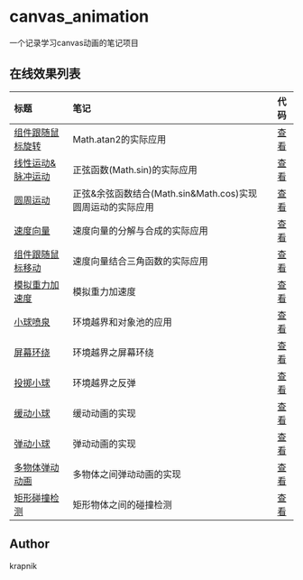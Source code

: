 # canvas_animation

一个记录学习canvas动画的笔记项目

## 在线效果列表

[placeholder]:p

| 标题 | 笔记 | 代码 |
|:-------- |:-------- |:--------:|
| [组件跟随鼠标旋转](https://krapnikkk.github.io/canvas_animation/demo/rotateArrow.html) | Math.atan2的实际应用 | [查看](./demo/rotateArrow.html) |
| [线性运动&脉冲运动](https://krapnikkk.github.io/canvas_animation/demo/sineMotion.html) | 正弦函数(Math.sin)的实际应用 | [查看](./demo/sineMotion.html) |
| [圆周运动](https://krapnikkk.github.io/canvas_animation/demo/circleMotion.html) | 正弦&余弦函数结合(Math.sin&Math.cos)实现圆周运动的实际应用 | [查看](./demo/circleMotion.html) |
| [速度向量](https://krapnikkk.github.io/canvas_animation/demo/velocityVector.html) | 速度向量的分解与合成的实际应用 | [查看](./demo/velocityVector.html) |
| [组件跟随鼠标移动](https://krapnikkk.github.io/canvas_animation/demo/moveArrow.html) | 速度向量结合三角函数的实际应用 | [查看](./demo/moveArrow.html) |
| [模拟重力加速度](https://krapnikkk.github.io/canvas_animation/demo/gravity.html) | 模拟重力加速度 | [查看](./demo/gravity.html) |
| [小球喷泉](https://krapnikkk.github.io/canvas_animation/demo/fountain.html) | 环境越界和对象池的应用 | [查看](./demo/fountain.html) |
| [屏幕环绕](https://krapnikkk.github.io/canvas_animation/demo/surround.html) | 环境越界之屏幕环绕 | [查看](./demo/surround.html) |
| [投掷小球](https://krapnikkk.github.io/canvas_animation/demo/throwBall.html) | 环境越界之反弹 | [查看](./demo/throwBall.html) |
| [缓动小球](https://krapnikkk.github.io/canvas_animation/demo/easingBall.html) | 缓动动画的实现 | [查看](./demo/easingBall.html) |
| [弹动小球](https://krapnikkk.github.io/canvas_animation/demo/springBall.html) | 弹动动画的实现 | [查看](./demo/springBall.html) |
| [多物体弹动动画](https://krapnikkk.github.io/canvas_animation/demo/multipleSpringBall.html) | 多物体之间弹动动画的实现 | [查看](./demo/multipleSpringBall.html) |
| [矩形碰撞检测](https://krapnikkk.github.io/canvas_animation/demo/rectTest.html) | 矩形物体之间的碰撞检测 | [查看](./demo/rectTest.html) |

[/placeholder]:p

## Author
krapnik

